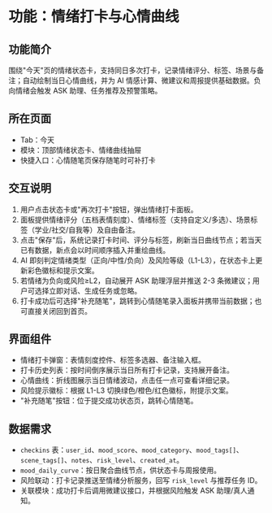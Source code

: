 ﻿# 功能：情绪打卡与心情曲线

## 功能简介
围绕"今天"页的情绪状态卡，支持同日多次打卡，记录情绪评分、标签、场景与备注；自动绘制当日心情曲线，并为 AI 情感计算、微建议和周报提供基础数据。负向情绪会触发 ASK 助理、任务推荐及预警策略。

## 所在页面
- Tab：今天
- 模块：顶部情绪状态卡、情绪曲线抽屉
- 快捷入口：心情随笔页保存随笔时可补打卡

## 交互说明
1. 用户点击状态卡或"再次打卡"按钮，弹出情绪打卡面板。
2. 面板提供情绪评分（五档表情刻度）、情绪标签（支持自定义/多选）、场景标签（学业/社交/自我等）及自由备注。
3. 点击"保存"后，系统记录打卡时间、评分与标签，刷新当日曲线节点；若当天已有数据，新点会以时间顺序插入并重绘曲线。
4. AI 即刻判定情绪类型（正向/中性/负向）及风险等级（L1-L3），在状态卡上更新彩色徽标和提示文案。
5. 若情绪为负向或风险≥L2，自动展开 ASK 助理浮层并推送 2-3 条微建议；用户可选择立即对话、生成任务或忽略。
6. 打卡成功后可选择"补充随笔"，跳转到心情随笔录入面板并携带当前数据；也可直接关闭回到首页。

## 界面组件
- 情绪打卡弹窗：表情刻度控件、标签多选器、备注输入框。
- 打卡历史列表：按时间倒序展示当日所有打卡记录，支持展开备注。
- 心情曲线：折线图展示当日情绪波动，点击任一点可查看详细记录。
- 风险提示徽标：根据 L1-L3 切换绿色/橙色/红色徽标，附提示文案。
- "补充随笔"按钮：位于提交成功状态页，跳转心情随笔。

## 数据需求
- `checkins` 表：`user_id`、`mood_score`、`mood_category`、`mood_tags[]`、`scene_tags[]`、`notes`、`risk_level`、`created_at`。
- `mood_daily_curve`：按日聚合曲线节点，供状态卡与周报使用。
- 风险联动：打卡记录推送至情绪分析服务，回写 `risk_level` 与推荐任务 ID。
- 关联模块：成功打卡后调用微建议接口，并根据风险触发 ASK 助理/真人通知。
